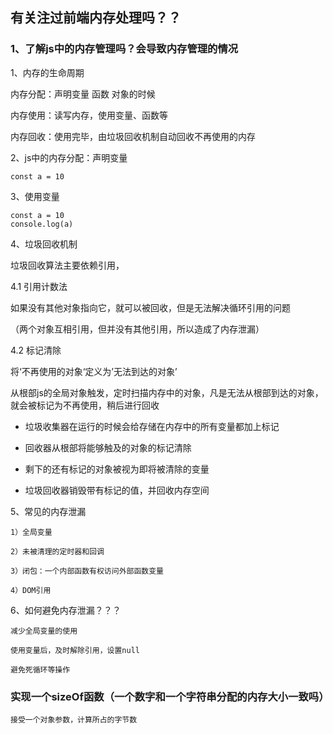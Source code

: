## 有关注过前端内存处理吗？？

### 1、了解js中的内存管理吗？会导致内存管理的情况

1、内存的生命周期

内存分配：声明变量 函数 对象的时候

内存使用：读写内存，使用变量、函数等

内存回收：使用完毕，由垃圾回收机制自动回收不再使用的内存

2、js中的内存分配：声明变量

```
const a = 10
```

3、使用变量

```
const a = 10
console.log(a)
```

4、垃圾回收机制

垃圾回收算法主要依赖引用，

4.1 引用计数法

如果没有其他对象指向它，就可以被回收，但是无法解决循环引用的问题

（两个对象互相引用，但并没有其他引用，所以造成了内存泄漏）

4.2 标记清除

将‘不再使用的对象‘定义为’无法到达的对象’

从根部js的全局对象触发，定时扫描内存中的对象，凡是无法从根部到达的对象，就会被标记为不再使用，稍后进行回收

* 垃圾收集器在运行的时候会给存储在内存中的所有变量都加上标记

* 回收器从根部将能够触及的对象的标记清除

* 剩下的还有标记的对象被视为即将被清除的变量

* 垃圾回收器销毁带有标记的值，并回收内存空间

5、常见的内存泄漏

    1）全局变量

    2）未被清理的定时器和回调

    3）闭包：一个内部函数有权访问外部函数变量

    4）DOM引用

6、如何避免内存泄漏？？？

    减少全局变量的使用

    使用变量后，及时解除引用，设置null

    避免死循环等操作

### 实现一个sizeOf函数（一个数字和一个字符串分配的内存大小一致吗）

    接受一个对象参数，计算所占的字节数

        
